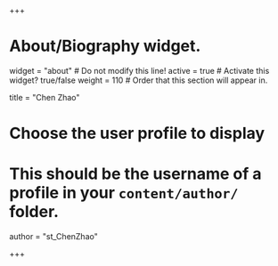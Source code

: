 +++
# About/Biography widget.
widget = "about"  # Do not modify this line!
active = true  # Activate this widget? true/false
weight = 110  # Order that this section will appear in.

title = "Chen Zhao"

# Choose the user profile to display
# This should be the username of a profile in your `content/author/` folder.
author = "st_ChenZhao"

+++
